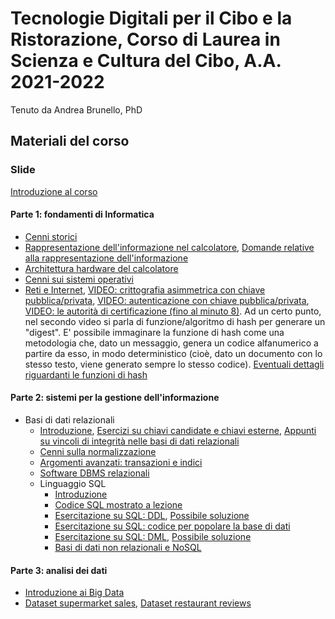 # Tecnologie Digitali per il Cibo e la Ristorazione, Corso di Laurea in Scienza e Cultura del Cibo, A.A. 2021-2022

Tenuto da Andrea Brunello, PhD

## Materiali del corso


### Slide

[Introduzione al corso](https://github.com/dslab-uniud/teaching/blob/main/courses/Tecnologie%20Digitali%20per%20il%20Cibo%20e%20la%20Ristorazione/0%20-%20Introduzione%20al%20corso.pdf)

#### Parte 1: fondamenti di Informatica
* [Cenni storici](https://github.com/dslab-uniud/teaching/blob/main/courses/Tecnologie%20Digitali%20per%20il%20Cibo%20e%20la%20Ristorazione/1%20-%20Cenni%20storici.pdf)
* [Rappresentazione dell'informazione nel calcolatore](https://github.com/dslab-uniud/teaching/blob/main/courses/Tecnologie%20Digitali%20per%20il%20Cibo%20e%20la%20Ristorazione/2%20-%20Rappresentazione%20dell'informazione.pdf), [Domande relative alla rappresentazione dell'informazione](https://github.com/dslab-uniud/teaching/blob/main/courses/Tecnologie%20Digitali%20per%20il%20Cibo%20e%20la%20Ristorazione/2b%20-%20Domande%20(2021-10-01).pdf)
* [Architettura hardware del calcolatore](https://github.com/dslab-uniud/teaching/blob/main/courses/Tecnologie%20Digitali%20per%20il%20Cibo%20e%20la%20Ristorazione/3%20-%20Il%20Calcolatore.pdf)
* [Cenni sui sistemi operativi](https://github.com/dslab-uniud/teaching/blob/main/courses/Tecnologie%20Digitali%20per%20il%20Cibo%20e%20la%20Ristorazione/4%20-%20Sistemi%20operativi.pdf)
* [Reti e Internet](https://github.com/dslab-uniud/teaching/blob/main/courses/Tecnologie%20Digitali%20per%20il%20Cibo%20e%20la%20Ristorazione/5%20-%20Reti%20e%20Internet.pdf), [VIDEO: crittografia asimmetrica con chiave pubblica/privata](https://www.youtube.com/watch?v=AQDCe585Lnc), [VIDEO: autenticazione con chiave pubblica/privata](https://www.youtube.com/watch?v=TmA2QWSLSPg), [VIDEO: le autorità di certificazione (fino al minuto 8)](https://www.youtube.com/watch?v=T4Df5_cojAs&t=147s). Ad un certo punto, nel secondo video si parla di funzione/algoritmo di hash per generare un "digest". E' possibile immaginare la funzione di hash come una metodologia che, dato un messaggio, genera un codice alfanumerico a partire da esso, in modo deterministico (cioè, dato un documento con lo stesso testo, viene generato sempre lo stesso codice). [Eventuali dettagli riguardanti le funzioni di hash](https://it.wikipedia.org/wiki/Funzione_di_hash)


#### Parte 2: sistemi per la gestione dell'informazione

* Basi di dati relazionali
  * [Introduzione](https://github.com/dslab-uniud/teaching/blob/main/courses/Tecnologie%20Digitali%20per%20il%20Cibo%20e%20la%20Ristorazione/6%20-%20Basi_di_dati_relazionali%20-%20Intro.pdf), [Esercizi su chiavi candidate e chiavi esterne](https://github.com/dslab-uniud/teaching/blob/main/courses/Tecnologie%20Digitali%20per%20il%20Cibo%20e%20la%20Ristorazione/6b%20-%20Basi_di_dati_relazionali%20-%20Esercizi.pdf), [Appunti su vincoli di integrità nelle basi di dati relazionali](https://github.com/dslab-uniud/teaching/blob/main/courses/Tecnologie%20Digitali%20per%20il%20Cibo%20e%20la%20Ristorazione/6c%20-%20Recap_su_chiavi_candidate_e_chiavi_esterne.pdf)
  * [Cenni sulla normalizzazione](https://github.com/dslab-uniud/teaching/blob/main/courses/Tecnologie%20Digitali%20per%20il%20Cibo%20e%20la%20Ristorazione/7%20-%20Basi_di_dati_relazionali___Normalizzazione.pdf)
  * [Argomenti avanzati: transazioni e indici](https://github.com/dslab-uniud/teaching/blob/main/courses/Tecnologie%20Digitali%20per%20il%20Cibo%20e%20la%20Ristorazione/8%20-%20Basi_di_dati_relazionali___Argomenti_avanzati.pdf)
  * [Software DBMS relazionali](https://github.com/dslab-uniud/teaching/blob/main/courses/Tecnologie%20Digitali%20per%20il%20Cibo%20e%20la%20Ristorazione/9%20-%20Basi_di_dati_relazionali___DBMS_Relazionali.pdf)
  * Linguaggio SQL
    * [Introduzione](https://github.com/dslab-uniud/teaching/blob/main/courses/Tecnologie%20Digitali%20per%20il%20Cibo%20e%20la%20Ristorazione/10%20-%20Basi_di_dati_relazionali___SQL.pdf)
    * [Codice SQL mostrato a lezione](https://github.com/dslab-uniud/teaching/blob/main/courses/Tecnologie%20Digitali%20per%20il%20Cibo%20e%20la%20Ristorazione/codice_esempio.sql)
    * [Esercitazione su SQL: DDL](https://github.com/dslab-uniud/teaching/blob/main/courses/Tecnologie%20Digitali%20per%20il%20Cibo%20e%20la%20Ristorazione/ddl_consegna.txt), [Possibile soluzione](https://github.com/dslab-uniud/teaching/blob/main/courses/Tecnologie%20Digitali%20per%20il%20Cibo%20e%20la%20Ristorazione/ddl_soluzione.sql)
    * [Esercitazione su SQL: codice per popolare la base di dati](https://github.com/dslab-uniud/teaching/blob/main/courses/Tecnologie%20Digitali%20per%20il%20Cibo%20e%20la%20Ristorazione/popolamento_db.sql)
    * [Esercitazione su SQL: DML](https://github.com/dslab-uniud/teaching/blob/main/courses/Tecnologie%20Digitali%20per%20il%20Cibo%20e%20la%20Ristorazione/dml_consegna.txt), [Possibile soluzione](https://github.com/dslab-uniud/teaching/blob/main/courses/Tecnologie%20Digitali%20per%20il%20Cibo%20e%20la%20Ristorazione/dml_soluzione.sql)
    * [Basi di dati non relazionali e NoSQL](https://github.com/dslab-uniud/teaching/blob/main/courses/Tecnologie%20Digitali%20per%20il%20Cibo%20e%20la%20Ristorazione/12%20-%20Basi_di_dati_non_relazionali___NoSQL.pdf)
    

#### Parte 3: analisi dei dati

* [Introduzione ai Big Data](https://github.com/dslab-uniud/teaching/blob/main/courses/Tecnologie%20Digitali%20per%20il%20Cibo%20e%20la%20Ristorazione/13%20-%20Introduzione_ai_Big_Data.pdf)
* [Dataset supermarket sales](https://github.com/dslab-uniud/teaching/blob/main/courses/Tecnologie%20Digitali%20per%20il%20Cibo%20e%20la%20Ristorazione/supermarket_sales.csv), [Dataset restaurant reviews](https://github.com/dslab-uniud/teaching/blob/main/courses/Tecnologie%20Digitali%20per%20il%20Cibo%20e%20la%20Ristorazione/ta_restaurants.csv)
